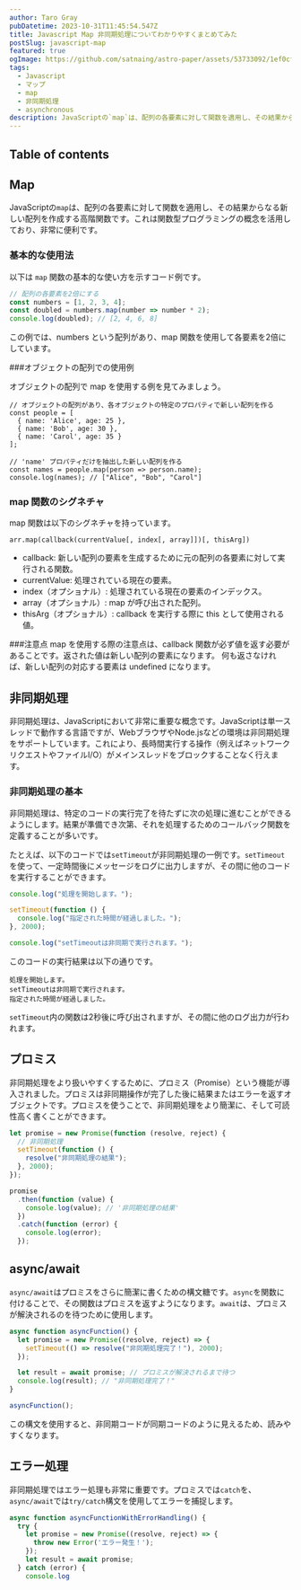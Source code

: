 ```yaml
---
author: Taro Gray
pubDatetime: 2023-10-31T11:45:54.547Z
title: Javascript Map 非同期処理についてわかりやすくまとめてみた
postSlug: javascript-map
featured: true
ogImage: https://github.com/satnaing/astro-paper/assets/53733092/1ef0cf03-8137-4d67-ac81-84a032119e3a
tags:
  - Javascript
  - マップ
  - map
  - 非同期処理
  - asynchronous
description: JavaScriptの`map`は、配列の各要素に対して関数を適用し、その結果からなる新しい配列を作成する高階関数です。これは関数型プログラミングの概念を活用しており、非常に便利です。
---
```


## Table of contents

## Map

JavaScriptの`map`は、配列の各要素に対して関数を適用し、その結果からなる新しい配列を作成する高階関数です。これは関数型プログラミングの概念を活用しており、非常に便利です。

### 基本的な使用法

以下は `map` 関数の基本的な使い方を示すコード例です。

```javascript
// 配列の各要素を2倍にする
const numbers = [1, 2, 3, 4];
const doubled = numbers.map(number => number * 2);
console.log(doubled); // [2, 4, 6, 8]
```

この例では、numbers という配列があり、map 関数を使用して各要素を2倍にしています。

###オブジェクトの配列での使用例

オブジェクトの配列で map を使用する例を見てみましょう。

```
// オブジェクトの配列があり、各オブジェクトの特定のプロパティで新しい配列を作る
const people = [
  { name: 'Alice', age: 25 },
  { name: 'Bob', age: 30 },
  { name: 'Carol', age: 35 }
];

// 'name' プロパティだけを抽出した新しい配列を作る
const names = people.map(person => person.name);
console.log(names); // ["Alice", "Bob", "Carol"]

```

### map 関数のシグネチャ

map 関数は以下のシグネチャを持っています。

```
arr.map(callback(currentValue[, index[, array]])[, thisArg])
```

- callback: 新しい配列の要素を生成するために元の配列の各要素に対して実行される関数。
- currentValue: 処理されている現在の要素。
- index（オプショナル）: 処理されている現在の要素のインデックス。
- array（オプショナル）: map が呼び出された配列。
- thisArg（オプショナル）: callback を実行する際に this として使用される値。

###注意点
map を使用する際の注意点は、callback 関数が必ず値を返す必要があることです。返された値は新しい配列の要素になります。
何も返さなければ、新しい配列の対応する要素は undefined になります。

## 非同期処理

非同期処理は、JavaScriptにおいて非常に重要な概念です。JavaScriptは単一スレッドで動作する言語ですが、WebブラウザやNode.jsなどの環境は非同期処理をサポートしています。これにより、長時間実行する操作（例えばネットワークリクエストやファイルI/O）がメインスレッドをブロックすることなく行えます。

### 非同期処理の基本

非同期処理は、特定のコードの実行完了を待たずに次の処理に進むことができるようにします。結果が準備でき次第、それを処理するためのコールバック関数を定義することが多いです。

たとえば、以下のコードでは`setTimeout`が非同期処理の一例です。`setTimeout`を使って、一定時間後にメッセージをログに出力しますが、その間に他のコードを実行することができます。

```javascript
console.log("処理を開始します。");

setTimeout(function () {
  console.log("指定された時間が経過しました。");
}, 2000);

console.log("setTimeoutは非同期で実行されます。");
```

このコードの実行結果は以下の通りです。

```
処理を開始します。
setTimeoutは非同期で実行されます。
指定された時間が経過しました。
```

`setTimeout`内の関数は2秒後に呼び出されますが、その間に他のログ出力が行われます。

## プロミス

非同期処理をより扱いやすくするために、プロミス（Promise）という機能が導入されました。プロミスは非同期操作が完了した後に結果またはエラーを返すオブジェクトです。プロミスを使うことで、非同期処理をより簡潔に、そして可読性高く書くことができます。

```javascript
let promise = new Promise(function (resolve, reject) {
  // 非同期処理
  setTimeout(function () {
    resolve("非同期処理の結果");
  }, 2000);
});

promise
  .then(function (value) {
    console.log(value); // '非同期処理の結果'
  })
  .catch(function (error) {
    console.log(error);
  });
```

## async/await

`async/await`はプロミスをさらに簡潔に書くための構文糖です。`async`を関数に付けることで、その関数はプロミスを返すようになります。`await`は、プロミスが解決されるのを待つために使用します。

```javascript
async function asyncFunction() {
  let promise = new Promise((resolve, reject) => {
    setTimeout(() => resolve("非同期処理完了！"), 2000);
  });

  let result = await promise; // プロミスが解決されるまで待つ
  console.log(result); // "非同期処理完了！"
}

asyncFunction();
```

この構文を使用すると、非同期コードが同期コードのように見えるため、読みやすくなります。

## エラー処理

非同期処理ではエラー処理も非常に重要です。プロミスでは`catch`を、`async/await`では`try/catch`構文を使用してエラーを捕捉します。

```javascript
async function asyncFunctionWithErrorHandling() {
  try {
    let promise = new Promise((resolve, reject) => {
      throw new Error('エラー発生！');
    });
    let result = await promise;
  } catch (error) {
    console.log
```
